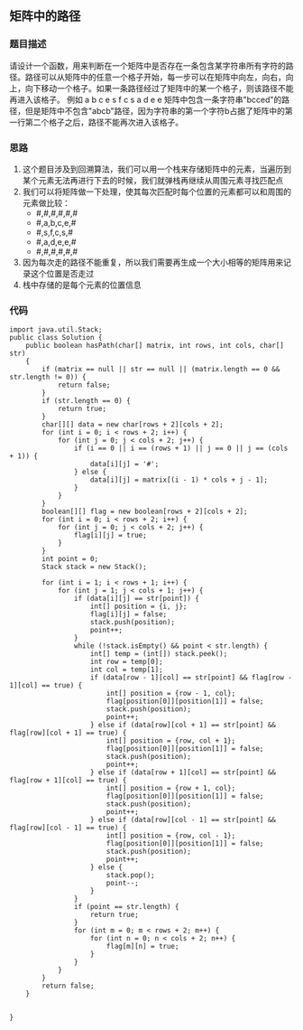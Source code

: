 ## 矩阵中的路径

### 题目描述
请设计一个函数，用来判断在一个矩阵中是否存在一条包含某字符串所有字符的路径。路径可以从矩阵中的任意一个格子开始，每一步可以在矩阵中向左，向右，向上，向下移动一个格子。如果一条路径经过了矩阵中的某一个格子，则该路径不能再进入该格子。 例如 a b c e s f c s a d e e 矩阵中包含一条字符串"bcced"的路径，但是矩阵中不包含"abcb"路径，因为字符串的第一个字符b占据了矩阵中的第一行第二个格子之后，路径不能再次进入该格子。

### 思路
1. 这个题目涉及到回溯算法，我们可以用一个栈来存储矩阵中的元素，当遍历到某个元素无法再进行下去的时候，我们就弹栈再继续从周围元素寻找匹配点
2. 我们可以将矩阵做一下处理，使其每次匹配时每个位置的元素都可以和周围的元素做比较：
    * #,#,#,#,#,#
    * #,a,b,c,e,#
    * #,s,f,c,s,#
    * #,a,d,e,e,#
    * #,#,#,#,#,#
3. 因为每次走的路径不能重复，所以我们需要再生成一个大小相等的矩阵用来记录这个位置是否走过
4. 栈中存储的是每个元素的位置信息

### 代码
    import java.util.Stack;
    public class Solution {
        public boolean hasPath(char[] matrix, int rows, int cols, char[] str)
        {
        	if (matrix == null || str == null || (matrix.length == 0 && str.length != 0)) {
    			return false;
    		}
    		if (str.length == 0) {
    			return true;
    		}
    		char[][] data = new char[rows + 2][cols + 2];
    		for (int i = 0; i < rows + 2; i++) {
    			for (int j = 0; j < cols + 2; j++) {
    				if (i == 0 || i == (rows + 1) || j == 0 || j == (cols + 1)) {
    					data[i][j] = '#';
    				} else {
    					data[i][j] = matrix[(i - 1) * cols + j - 1];
    				}
    			}
    		}
    		boolean[][] flag = new boolean[rows + 2][cols + 2];
    		for (int i = 0; i < rows + 2; i++) {
    			for (int j = 0; j < cols + 2; j++) {
    				flag[i][j] = true;
    			}
    		}
    		int point = 0;
    		Stack stack = new Stack();
    		
    		for (int i = 1; i < rows + 1; i++) {
    			for (int j = 1; j < cols + 1; j++) {
    				if (data[i][j] == str[point]) {
    					int[] position = {i, j};
    					flag[i][j] = false;
    					stack.push(position);
    					point++;
    				}
    				while (!stack.isEmpty() && point < str.length) {
    					int[] temp = (int[]) stack.peek();
    					int row = temp[0];
    					int col = temp[1];
    					if (data[row - 1][col] == str[point] && flag[row - 1][col] == true) {
    						int[] position = {row - 1, col};
    						flag[position[0]][position[1]] = false;
    						stack.push(position);
    						point++;
    					} else if (data[row][col + 1] == str[point] && flag[row][col + 1] == true) {
    						int[] position = {row, col + 1};
    						flag[position[0]][position[1]] = false;
    						stack.push(position);
    						point++;
    					} else if (data[row + 1][col] == str[point] && flag[row + 1][col] == true) {
    						int[] position = {row + 1, col};
    						flag[position[0]][position[1]] = false;
    						stack.push(position);
    						point++;
    					} else if (data[row][col - 1] == str[point] && flag[row][col - 1] == true) {
    						int[] position = {row, col - 1};
    						flag[position[0]][position[1]] = false;
    						stack.push(position);
    						point++;
    					} else {
    						stack.pop();
    						point--;
    					}
    				}
    				if (point == str.length) {
    					return true;
    				}
    				for (int m = 0; m < rows + 2; m++) {
    					for (int n = 0; n < cols + 2; n++) {
    						flag[m][n] = true;
    					}
    				}
    			}
    		}
    		return false;
        }
    
    
    }



